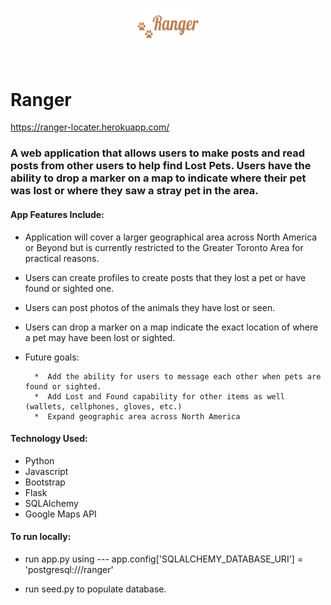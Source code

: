 <h1 align="center">
    <img width="100" src="static/images/ranger-logo-with-text.png#gh-light-mode-only" alt="Ranger">
    <br>
    <br>
</h1>

# Ranger

https://ranger-locater.herokuapp.com/

### A web application that allows users to make posts and read posts from other users to help find Lost Pets. Users have the ability to drop a marker on a map to indicate where their pet was lost or where they saw a stray pet in the area. 


#### App Features Include:

* Application will cover a larger geographical area across North America or Beyond but is currently restricted to the Greater Toronto Area for practical reasons.

* Users can create profiles to create posts that they lost a pet or have found or sighted one.

* Users can post photos of the animals they have lost or seen.

* Users can drop a marker on a map indicate the exact location of where a pet may have been lost or sighted.

* Future goals:

        *  Add the ability for users to message each other when pets are found or sighted. 
        *  Add Lost and Found capability for other items as well (wallets, cellphones, gloves, etc.) 
        *  Expand geographic area across North America

#### Technology Used:

* Python
* Javascript
* Bootstrap
* Flask
* SQLAlchemy
* Google Maps API

#### To run locally:

* run app.py using --- app.config['SQLALCHEMY_DATABASE_URI'] = 'postgresql:///ranger'

* run seed.py to populate database.




